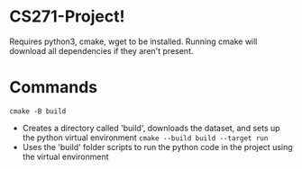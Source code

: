 # CS271-Project!
Requires python3, cmake, wget to be installed. Running cmake will download all dependencies if they aren't present.

# Commands
```cmake -B build```
- Creates a directory called 'build', downloads the dataset, and sets up the python virtual environment
```cmake --build build --target run```
- Uses the 'build' folder scripts to run the python code in the project using the virtual environment
